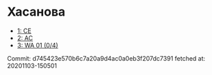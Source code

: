 # Хасанова
- [1: CE](1.md)
- [2: AC](2.md)
- [3: WA 01 (0/4)](3.md)

Commit: d745423e570b6c7a20a9d4ac0a0eb3f207dc7391
 fetched at: 20201103-150501
